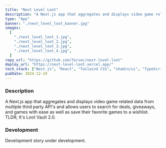 ```yaml
---
title: "Next Level Loot"
description: "A Next.js app that aggregates and displays video game related data from multiple third party API's and allows users to search for deals, giveaways, and games with ease as well as save their favorite games to a wishlist."
type: "App"
banner: "./next_level_loot_banner.jpg"
images:
  [
    "./next_level_loot_1.jpg",
    "./next_level_loot_2.jpg",
    "./next_level_loot_3.jpg",
    "./next_level_loot_4.jpg",
  ]
repo_url: "https://github.com/Torvec/next-level-loot"
deploy_url: "https://next-level-loot.vercel.app/"
tech_stack: ["Next.js", "React", "Tailwind CSS", "shadcn/ui", "TypeScript"]
pubDate: 2024-12-19
---
```


### Description

A Next.js app that aggregates and displays video game related data from multiple third party API's and allows users to search for deals, giveaways, and games with ease as well as save their favorite games to a wishlist. TLDR; It's Loot Vault 2.0.

### Development

Development story under development.
